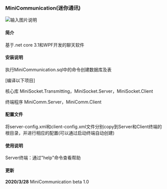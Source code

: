 ### MiniCommunication(迷你通讯)

![输入图片说明](https://images.gitee.com/uploads/images/2020/0328/225736_8f061161_7379074.png "0.png")

#### 简介

基于.net core 3.1和WPF开发的聊天软件

#### 安装说明

执行MiniCommunication.sql中的命令创建数据库及表

[编译以下项目]

核心库
MiniSocket.Transmitting，MiniSocket.Server，MiniSocket.Client

终端程序
MiniComm.Server，MiniComm.Client

#### 配置文件

将server-config.xml和client-config.xml文件分别copy到Server和Client终端的根目录，并进行相应的配置(可以通过启动终端自动创建)

#### 使用说明

Server终端：通过"help"命令查看帮助

#### 更新

**2020/3/28** 
MiniCommunication beta 1.0